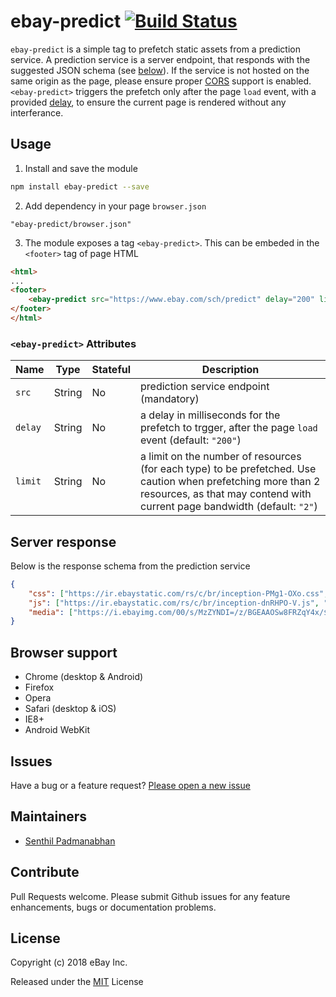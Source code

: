 # ebay-predict [![Build Status](https://travis-ci.com/eBay/ebay-predict.svg?branch=master)](https://travis-ci.com/eBay/ebay-predict)

`ebay-predict` is a simple tag to prefetch static assets from a prediction service. A prediction service is a server endpoint, that responds with the suggested JSON schema (see [below]()). If the service is not hosted on the same origin as the page, please ensure proper [CORS](https://developer.mozilla.org/en-US/docs/Web/HTTP/CORS) support is enabled. `<ebay-predict>` triggers the prefetch only after the page `load` event, with a provided [delay](), to ensure the current page is rendered without any interferance.  

## Usage
1. Install and save the module
```sh
npm install ebay-predict --save
```
2. Add dependency in your page `browser.json`
```
"ebay-predict/browser.json"
```
3. The module exposes a tag `<ebay-predict>`. This can be embeded in the `<footer>` tag of page HTML
```html
<html>
...
<footer>
    <ebay-predict src="https://www.ebay.com/sch/predict" delay="200" limit="2"/> 
</footer>
</html>
```
### `<ebay-predict>` Attributes

Name | Type | Stateful | Description
--- | --- | --- | ---
`src` | String | No | prediction service endpoint (mandatory)
`delay` | String | No | a delay in milliseconds for the prefetch to trgger, after the page `load` event (default: `"200"`)
`limit` | String | No | a limit on the number of resources (for each type) to be prefetched. Use caution when prefetching more than 2 resources, as that may contend with current page bandwidth (default: `"2"`)

## Server response
Below is the response schema from the prediction service
```json
{
    "css": ["https://ir.ebaystatic.com/rs/c/br/inception-PMg1-OXo.css", "https://ir.ebaystatic.com/rs/c/br/highlnfe-BTZUdVe3.css"],
    "js": ["https://ir.ebaystatic.com/rs/c/br/inception-dnRHPO-V.js", "https://ir.ebaystatic.com/rs/c/br/highlnfe-AK2d_fr4.js"],
    "media": ["https://i.ebayimg.com/00/s/MzZYNDI=/z/BGEAAOSw8FRZqY4x/$_57.PNG", "https://i.ebayimg.com/images/g/aYoAAOSwl89cAW9D/s-l500.webp"]
}
```

## Browser support
* Chrome (desktop & Android)
* Firefox
* Opera
* Safari (desktop & iOS)
* IE8+
* Android WebKit

## Issues
Have a bug or a feature request? [Please open a new issue](https://github.com/eBay/ebay-predict/issues)

## Maintainers
* [Senthil Padmanabhan](https://senthilp.com)

## Contribute
Pull Requests welcome. Please submit Github issues for any feature enhancements, bugs or documentation problems.

## License 
Copyright (c) 2018 eBay Inc.

Released under the [MIT](http://www.opensource.org/licenses/MIT) License

